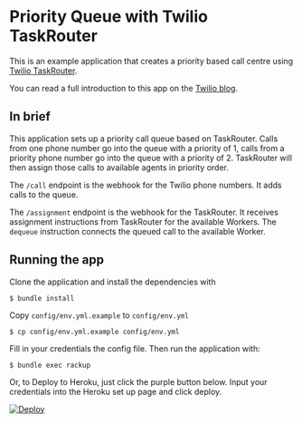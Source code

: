# Priority Queue with Twilio TaskRouter

This is an example application that creates a priority based call centre using [Twilio TaskRouter](https://www.twilio.com/taskrouter).

You can read a full introduction to this app on the [Twilio blog](https://www.twilio.com/blog).

## In brief

This application sets up a priority call queue based on TaskRouter. Calls from one phone number go into the queue with a priority of 1, calls from a priority phone number go into the queue with a priority of 2. TaskRouter will then assign those calls to available agents in priority order.

The `/call` endpoint is the webhook for the Twilio phone numbers. It adds calls to the queue.

The `/assignment` endpoint is the webhook for the TaskRouter. It receives assignment instructions from TaskRouter for the available Workers. The `dequeue` instruction connects the queued call to the available Worker.

## Running the app

Clone the application and install the dependencies with

```shell
$ bundle install
```

Copy `config/env.yml.example` to `config/env.yml`

```shell
$ cp config/env.yml.example config/env.yml
```

Fill in your credentials the config file. Then run the application with:

```shell
$ bundle exec rackup
```

Or, to Deploy to Heroku, just click the purple button below. Input your credentials into the Heroku
set up page and click deploy.

[![Deploy](https://www.herokucdn.com/deploy/button.png)](https://heroku.com/deploy?template=https://github.com/mickstevens/twilio-taskrouter-ruby)
